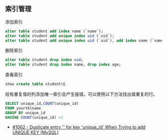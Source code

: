## 索引管理

添加索引

```sql
alter table student add index name (`name`);
alter table student add unique index uid (`uid`);
alter table student add unique index uid (`uid`), add index name (`name`),add index age (`age`);
```

删除索引

```sql
alter table student drop index uid;
alter table student drop index name, drop index age;
```

查看索引

```sql
show create table student\G
```

给有重复值的列添加唯一索引会产生报错，可以使用以下方法找出值重复的行。

```sql
SELECT unique_id,COUNT(unique_id)
FROM yourtblname
GROUP BY unique_id
HAVING COUNT(unique_id) >1
```

- [#1062 - Duplicate entry '' for key 'unique_id' When Trying to add UNIQUE KEY (MySQL)](https://stackoverflow.com/questions/17823322/1062-duplicate-entry-for-key-unique-id-when-trying-to-add-unique-key-my)
